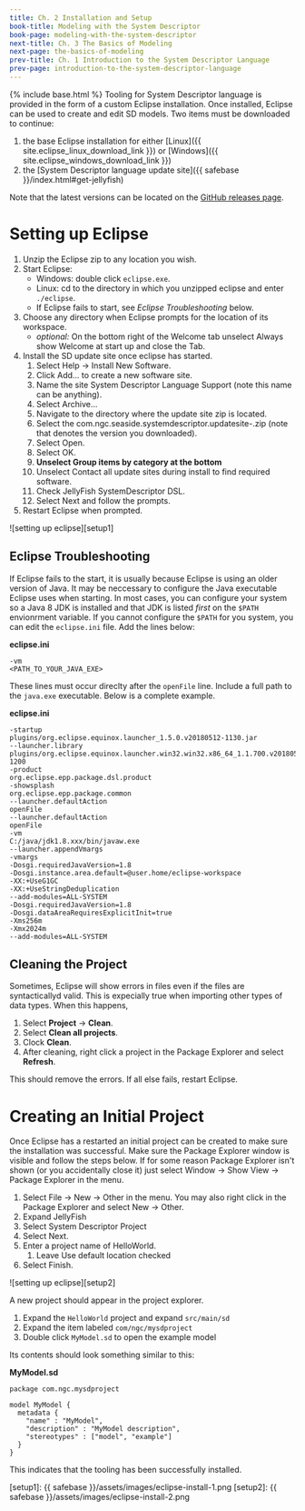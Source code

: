 ```yaml
---
title: Ch. 2 Installation and Setup
book-title: Modeling with the System Descriptor
book-page: modeling-with-the-system-descriptor
next-title: Ch. 3 The Basics of Modeling
next-page: the-basics-of-modeling
prev-title: Ch. 1 Introduction to the System Descriptor Language
prev-page: introduction-to-the-system-descriptor-language
---
```

{% include base.html %}
Tooling for System Descriptor language is provided in the form of a custom Eclipse installation.
Once installed, Eclipse can be used to create and edit SD models.  Two items must be downloaded to continue:
1. the base Eclipse installation for either [Linux]({{ site.eclipse_linux_download_link }}) or [Windows]({{ site.eclipse_windows_download_link }})
1. the [System Descriptor language update site]({{ safebase }}/index.html#get-jellyfish)

Note that the latest versions can be located on the
[GitHub releases page](https://github.ms.northgrum.com/CEACIDE/jellyfish/releases).

# Setting up Eclipse
1. Unzip the Eclipse zip to any location you wish.
1. Start Eclipse:
    * Windows: double click `eclipse.exe`.
    * Linux: cd to the directory in which you unzipped eclipse and enter `./eclipse`.
    * If Eclipse fails to start, see _Eclipse Troubleshooting_ below.
1. Choose any directory when Eclipse prompts for the location of its workspace.
    * *optional:* On the bottom right of the Welcome tab unselect Always show Welcome at start up and close the Tab.
1. Install the SD update site once eclipse has started.
    1. Select Help → Install New Software.
    1. Click Add... to create a new software site.
    1. Name the site System Descriptor Language Support (note this name can be anything).
    1. Select Archive...
    1. Navigate to the directory where the update site zip is located.
    1.  Select the com.ngc.seaside.systemdescriptor.updatesite-<version>.zip (note that <version> denotes the version you downloaded).
    1. Select Open.
    1. Select OK.
    1. **Unselect Group items by category at the bottom**
    1. Unselect Contact all update sites during install to find required software.
    1. Check JellyFish SystemDescriptor DSL.
    1. Select Next and follow the prompts.
1. Restart Eclipse when prompted.

![setting up eclipse][setup1]

## Eclipse Troubleshooting
If Eclipse fails to the start, it is usually because Eclipse is using an older version of Java.  It may be neccessary to
configure the Java executable Eclipse uses when starting.  In most cases, you can configure your system so a Java 8 JDK 
is installed and that JDK is listed _first_ on the `$PATH` envionrment variable.  If you cannot configure the `$PATH` 
for you system, you can edit the `eclipse.ini` file.  Add the lines below:

**eclipse.ini**
```
-vm
<PATH_TO_YOUR_JAVA_EXE>
```

These lines must occur direclty after the `openFile` line.  Include a full path to the `java.exe` executable.  Below is
a complete example.

**eclipse.ini**
```plaintext
-startup
plugins/org.eclipse.equinox.launcher_1.5.0.v20180512-1130.jar
--launcher.library
plugins/org.eclipse.equinox.launcher.win32.win32.x86_64_1.1.700.v20180518-1200
-product
org.eclipse.epp.package.dsl.product
-showsplash
org.eclipse.epp.package.common
--launcher.defaultAction
openFile
--launcher.defaultAction
openFile
-vm
C:/java/jdk1.8.xxx/bin/javaw.exe
--launcher.appendVmargs
-vmargs
-Dosgi.requiredJavaVersion=1.8
-Dosgi.instance.area.default=@user.home/eclipse-workspace
-XX:+UseG1GC
-XX:+UseStringDeduplication
--add-modules=ALL-SYSTEM
-Dosgi.requiredJavaVersion=1.8
-Dosgi.dataAreaRequiresExplicitInit=true
-Xms256m
-Xmx2024m
--add-modules=ALL-SYSTEM
```

## Cleaning the Project
Sometimes, Eclipse will show errors in files even if the files are syntacticallyd valid.  This is expecially true when
importing other types of data types.  When this happens,
1. Select **Project** -> **Clean**.
1. Select **Clean all projects**.
1. Clock **Clean**.
1. After cleaning, right click a project in the Package Explorer and select **Refresh**.

This should remove the errors.  If all else fails, restart Eclipse.

# Creating an Initial Project
Once Eclipse has a restarted an initial project can be created to make sure the installation was successful.  Make sure
the Package Explorer window is visible and follow the steps below.  If for some reason Package Explorer isn't shown
(or you accidentally close it) just select Window -> Show View -> Package Explorer in the menu.
1. Select File -> New -> Other in the menu.  You may also right click in the Package Explorer and select New -> Other.
1. Expand JellyFish
1. Select System Descriptor Project
1. Select Next.
1. Enter a project name of HelloWorld.
    1. Leave Use default location checked
1. Select Finish.

![setting up eclipse][setup2]

A new project should appear in the project explorer. 
1. Expand the `HelloWorld` project and expand `src/main/sd`
1. Expand the item labeled `com/ngc/mysdproject` 
1. Double click `MyModel.sd` to open the example model

Its contents should look something similar to this:

**MyModel.sd**
```
package com.ngc.mysdproject
 
model MyModel {
  metadata {
    "name" : "MyModel",
    "description" : "MyModel description",
    "stereotypes" : ["model", "example"]
  }
}
```
This indicates that the tooling has been successfully installed.

[setup1]: {{ safebase }}/assets/images/eclipse-install-1.png
[setup2]: {{ safebase }}/assets/images/eclipse-install-2.png